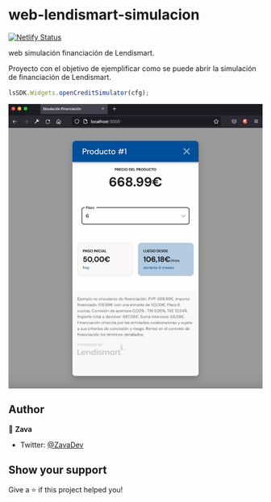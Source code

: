 # web-lendismart-simulacion

[![Netlify Status](https://api.netlify.com/api/v1/badges/efb19ecb-44dd-4d33-9375-84c5f93bb58d/deploy-status)](https://app.netlify.com/sites/web-lendismart-simulacion/deploys)

web simulación financiación de Lendismart.

Proyecto con el objetivo de ejemplificar como se puede abrir la simulación de financiación de Lendismart.

```javascript
lsSDK.Widgets.openCreditSimulator(cfg);
```

<p align="center">
  <img width="900" align="center" src="./resources/sample.png" alt="demo"/>
</p>

## Author

👤 **Zava**

* Twitter: [@ZavaDev](https://twitter.com/ZavaDev)

## Show your support

Give a ⭐️ if this project helped you!
